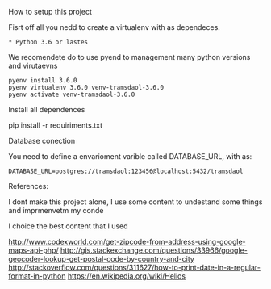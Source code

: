 How to setup this project 

Fisrt off all you nedd to create a virtualenv with as dependeces.

    * Python 3.6 or lastes

We recomendete do to use pyend to management many python versions and virutaevns

 ```
 pyenv install 3.6.0
 pyenv virtualenv 3.6.0 venv-tramsdaol-3.6.0
 pyenv activate venv-tramsdaol-3.6.0 
 ```

Install all dependences

pip install -r requiriments.txt

Database conection

You need to define a envarioment varible called DATABASE_URL, with as:

```
DATABASE_URL=postgres://tramsdaol:123456@localhost:5432/tramsdaol
```

References:



I dont make this project alone, I use some content to undestand some things and imprmenvetm my conde

I choice the best content that I used


http://www.codexworld.com/get-zipcode-from-address-using-google-maps-api-php/
http://gis.stackexchange.com/questions/33966/google-geocoder-lookup-get-postal-code-by-country-and-city
http://stackoverflow.com/questions/311627/how-to-print-date-in-a-regular-format-in-python
https://en.wikipedia.org/wiki/Helios

